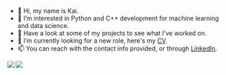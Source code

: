 - 👋 Hi, my name is Kai.
- 👀 I’m interested in Python and C++ development for machine learning and data science.
- 🌱 Have a look at some of my projects to see what I've worked on.
- 💞️ I’m currently looking for a new role, here's my [CV](https://drive.google.com/file/d/1u7hsYSYKCmcdjSXjYIfgiea5UQ2w20is/view?usp=sharing).
- 📫 You can reach with the contact info provided, or through [LinkedIn](https://www.linkedin.com/in/kaihulme/).

<!-- [![kaihulme's GitHub stats](https://github-readme-stats.vercel.app/api?username=kaihulme&theme=gruvbox&bg_color=161b22&text_color=c9d1d9&border_color=30363d&show_icons=true&count_private_true&include_all_commits=true)](https://github.com/kaihulme/github-readme-stats)
[![Top Langs](https://github-readme-stats.vercel.app/api/top-langs/?username=kaihulme&layout=compact&hide=jupyter%20notebook,prolog,html,makefile,tex&theme=gruvbox&bg_color=0d1117&text_color=c9d1d9&)](https://github.com/kaihulme/github-readme-stats) -->
<div>
<a href="https://github-readme-stats.vercel.app/api?username=kaihulme&show_icons=true&count_private_true&include_all_commits=true&theme=gruvbox&bg_color=161b22&text_color=c9d1d9&border_color=30363d)">
  <img  align="left" src="https://github-readme-stats.vercel.app/api?username=kaihulme&show_icons=true&count_private_true&include_all_commits=true&theme=gruvbox&bg_color=161b22&text_color=c9d1d9&border_color=30363d)" />
</a>
<a href="https://github-readme-stats.vercel.app/api/top-langs/?username=kaihulme&layout=compact&hide=jupyter%20notebook,prolog,html,makefile,tex&theme=gruvbox&bg_color=161b22&text_color=c9d1d9&border_color=30363d)">
  <img align="left" src="https://github-readme-stats.vercel.app/api/top-langs/?username=kaihulme&layout=compact&hide=jupyter%20notebook,prolog,html,makefile,tex&theme=gruvbox&bg_color=161b22&text_color=c9d1d9&border_color=30363d))" />
</a>
</div>
  
<!---
kaihulme/kaihulme is a ✨ special ✨ repository because its `README.md` (this file) appears on your GitHub profile.
You can click the Preview link to take a look at your changes.
--->
